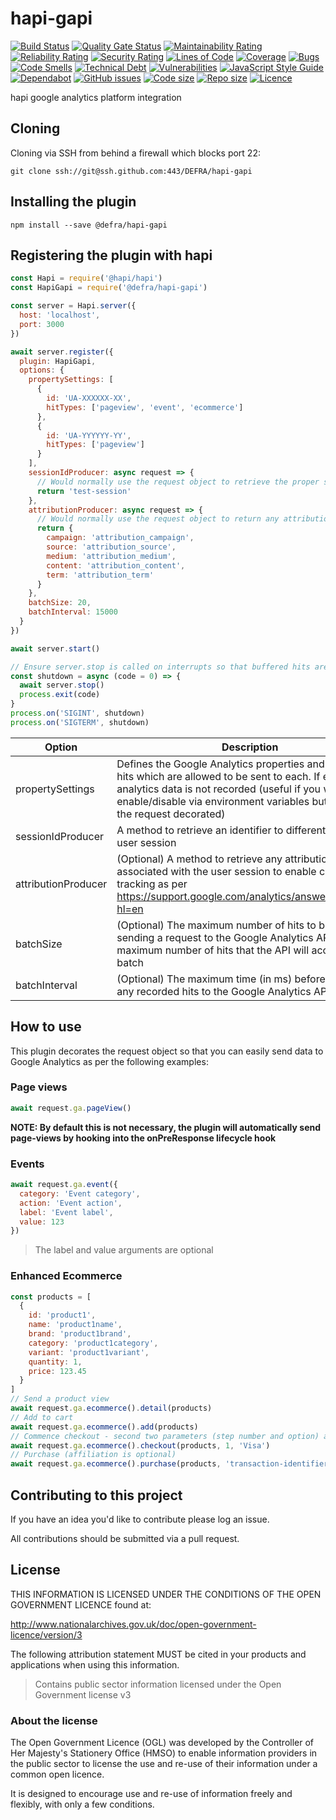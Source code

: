 # hapi-gapi

[![Build Status](https://travis-ci.org/DEFRA/hapi-gapi.svg?branch=master)](https://travis-ci.org/DEFRA/hapi-gapi)
[![Quality Gate Status](https://sonarcloud.io/api/project_badges/measure?project=DEFRA_hapi-gapi&metric=alert_status)](https://sonarcloud.io/dashboard?id=DEFRA_hapi-gapi)
[![Maintainability Rating](https://sonarcloud.io/api/project_badges/measure?project=DEFRA_hapi-gapi&metric=sqale_rating)](https://sonarcloud.io/dashboard?id=DEFRA_hapi-gapi)
[![Reliability Rating](https://sonarcloud.io/api/project_badges/measure?project=DEFRA_hapi-gapi&metric=reliability_rating)](https://sonarcloud.io/dashboard?id=DEFRA_hapi-gapi)
[![Security Rating](https://sonarcloud.io/api/project_badges/measure?project=DEFRA_hapi-gapi&metric=security_rating)](https://sonarcloud.io/dashboard?id=DEFRA_hapi-gapi)
[![Lines of Code](https://sonarcloud.io/api/project_badges/measure?project=DEFRA_hapi-gapi&metric=ncloc)](https://sonarcloud.io/dashboard?id=DEFRA_hapi-gapi)
[![Coverage](https://sonarcloud.io/api/project_badges/measure?project=DEFRA_hapi-gapi&metric=coverage)](https://sonarcloud.io/dashboard?id=DEFRA_hapi-gapi)
[![Bugs](https://sonarcloud.io/api/project_badges/measure?project=DEFRA_hapi-gapi&metric=bugs)](https://sonarcloud.io/dashboard?id=DEFRA_hapi-gapi)
[![Code Smells](https://sonarcloud.io/api/project_badges/measure?project=DEFRA_hapi-gapi&metric=code_smells)](https://sonarcloud.io/dashboard?id=DEFRA_hapi-gapi)
[![Technical Debt](https://sonarcloud.io/api/project_badges/measure?project=DEFRA_hapi-gapi&metric=sqale_index)](https://sonarcloud.io/dashboard?id=DEFRA_hapi-gapi)
[![Vulnerabilities](https://sonarcloud.io/api/project_badges/measure?project=DEFRA_hapi-gapi&metric=vulnerabilities)](https://sonarcloud.io/dashboard?id=DEFRA_hapi-gapi)
[![JavaScript Style Guide](https://img.shields.io/badge/code_style-standard-brightgreen.svg)](https://standardjs.com)
[![Dependabot](https://api.dependabot.com/badges/status?host=github&repo=DEFRA/hapi-gapi)](https://dependabot.com/)
[![GitHub issues](https://img.shields.io/github/issues/DEFRA/hapi-gapi.svg)](https://github.com/DEFRA/rod-licensing/issues/)
[![Code size](https://img.shields.io/github/languages/code-size/DEFRA/hapi-gapi.svg)]()
[![Repo size](https://img.shields.io/github/repo-size/DEFRA/hapi-gapi.svg)]()
[![Licence](https://img.shields.io/badge/Licence-OGLv3-blue.svg)](http://www.nationalarchives.gov.uk/doc/open-government-licence/version/3)

hapi google analytics platform integration

## Cloning

Cloning via SSH from behind a firewall which blocks port 22:

```
git clone ssh://git@ssh.github.com:443/DEFRA/hapi-gapi
```

## Installing the plugin

```
npm install --save @defra/hapi-gapi
```

## Registering the plugin with hapi

```javascript
const Hapi = require('@hapi/hapi')
const HapiGapi = require('@defra/hapi-gapi')

const server = Hapi.server({
  host: 'localhost',
  port: 3000
})

await server.register({
  plugin: HapiGapi,
  options: {
    propertySettings: [
      {
        id: 'UA-XXXXXX-XX',
        hitTypes: ['pageview', 'event', 'ecommerce']
      },
      {
        id: 'UA-YYYYYY-YY',
        hitTypes: ['pageview']
      }
    ],
    sessionIdProducer: async request => {
      // Would normally use the request object to retrieve the proper session identifier
      return 'test-session'
    },
    attributionProducer: async request => {
      // Would normally use the request object to return any attribution associated with the user's session
      return {
        campaign: 'attribution_campaign',
        source: 'attribution_source',
        medium: 'attribution_medium',
        content: 'attribution_content',
        term: 'attribution_term'
      }
    },
    batchSize: 20,
    batchInterval: 15000
  }
})

await server.start()

// Ensure server.stop is called on interrupts so that buffered hits are sent to the Google Measurement Protocol API before shutdown
const shutdown = async (code = 0) => {
  await server.stop()
  process.exit(code)
}
process.on('SIGINT', shutdown)
process.on('SIGTERM', shutdown)
```

| Option              | Description                                                                                                                                                                                                                                       |
| ------------------- | ------------------------------------------------------------------------------------------------------------------------------------------------------------------------------------------------------------------------------------------------- |
| propertySettings    | Defines the Google Analytics properties and the type of hits which are allowed to be sent to each. If empty, analytics data is not recorded (useful if you want to enable/disable via environment variables but still want the request decorated) |
| sessionIdProducer   | A method to retrieve an identifier to differentiate each user session                                                                                                                                                                             |
| attributionProducer | (Optional) A method to retrieve any attribution associated with the user session to enable campaign tracking as per https://support.google.com/analytics/answer/1033863?hl=en                                                                     |
| batchSize           | (Optional) The maximum number of hits to buffer before sending a request to the Google Analytics API. 20 is the maximum number of hits that the API will accept in batch                                                                          |
| batchInterval       | (Optional) The maximum time (in ms) before sending any recorded hits to the Google Analytics API.                                                                                                                                                 |

## How to use

This plugin decorates the request object so that you can easily send data to Google Analytics as per the following examples:

### Page views

```javascript
await request.ga.pageView()
```

**NOTE: By default this is not necessary, the plugin will automatically send page-views by hooking into the onPreResponse lifecycle hook**

### Events

```javascript
await request.ga.event({
  category: 'Event category',
  action: 'Event action',
  label: 'Event label',
  value: 123
})
```

> The label and value arguments are optional

### Enhanced Ecommerce

```javascript
const products = [
  {
    id: 'product1',
    name: 'product1name',
    brand: 'product1brand',
    category: 'product1category',
    variant: 'product1variant',
    quantity: 1,
    price: 123.45
  }
]
// Send a product view
await request.ga.ecommerce().detail(products)
// Add to cart
await request.ga.ecommerce().add(products)
// Commence checkout - second two parameters (step number and option) are optional
await request.ga.ecommerce().checkout(products, 1, 'Visa')
// Purchase (affiliation is optional)
await request.ga.ecommerce().purchase(products, 'transaction-identifier', 'affiliation')
```

## Contributing to this project

If you have an idea you'd like to contribute please log an issue.

All contributions should be submitted via a pull request.

## License

THIS INFORMATION IS LICENSED UNDER THE CONDITIONS OF THE OPEN GOVERNMENT LICENCE found at:

http://www.nationalarchives.gov.uk/doc/open-government-licence/version/3

The following attribution statement MUST be cited in your products and applications when using this information.

> Contains public sector information licensed under the Open Government license v3

### About the license

The Open Government Licence (OGL) was developed by the Controller of Her Majesty's Stationery Office (HMSO) to enable information providers in the public sector to license the use and re-use of their information under a common open licence.

It is designed to encourage use and re-use of information freely and flexibly, with only a few conditions.


